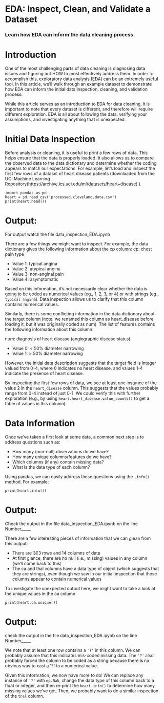# EDA: Inspect, Clean, and Validate a Dataset
### Learn how EDA can inform the data cleaning process.

# Introduction

One of the most challenging parts of data cleaning is diagnosing data issues and figuring out HOW to most effectively address them. In order to accomplish this, exploratory data analysis (EDA) can be an extremely useful tool. In this article, we’ll walk through an example dataset to demonstrate how EDA can inform the initial data inspection, cleaning, and validation process.

While this article serves as an introduction to EDA for data cleaning, it is important to note that every dataset is different, and therefore will require different exploration. EDA is all about following the data, verifying your assumptions, and investigating anything that is unexpected.

# Initial Data Inspection

Before analysis or cleaning, it is useful to print a few rows of data. This helps ensure that the data is properly loaded. It also allows us to compare the observed data to the data dictionary and determine whether the coding appears to match our expectations. For example, let’s load and inspect the first few rows of a dataset of heart disease patients (downloaded from the UCI Machine Learning Repository(https://archive.ics.uci.edu/ml/datasets/heart+disease) ).

```
import pandas as pd
heart = pd.read_csv('processed.cleveland.data.csv')
print(heart.head()) 
```

# Output:

For output watch the file data_inspection_EDA.ipynb

There are a few things we might want to inspect. For example, the data dictionary gives the following information about the cp column:
cp: chest pain type
* Value 1: typical angina
* Value 2: atypical angina
* Value 3: non-anginal pain
* Value 4: asymptomatic

Based on this information, it’s not necessarily clear whether the data is going to be coded as numerical values (eg., 1, 2, 3, or 4) or with strings (eg., `typical angina`). Data inspection allows us to clarify that this column contains numerical values.

Similarly, there is some conflicting information in the data dictionary about the target column (note: we renamed this column as heart_disease before loading it, but it was originally coded as num). The list of features contains the following information about this column:

num: diagnosis of heart disease (angiographic disease status)

* Value 0: < 50% diameter narrowing
* Value 1: > 50% diameter narrowing

However, the initial data description suggests that the target field is integer valued from 0-4, where 0 indicates no heart disease, and values 1-4 indicate the presence of heart disease.

By inspecting the first few rows of data, we see at least one instance of the value 2 in the `heart_disease` column. This suggests that the values probably range from 0-4 instead of just 0-1. We could verify this with further exploration (e.g., by using `heart.heart_disease.value_counts()` to get a table of values in this column).

# Data Information
Once we’ve taken a first look at some data, a common next step is to address questions such as:
* How many (non-null) observations do we have?
* How many unique columns/features do we have?
* Which columns (if any) contain missing data?
* What is the data type of each column?


Using pandas, we can easily address these questions using the `.info()` method. For example:

`print(heart.info())`

# Output:

Check the output in the file data_inspection_EDA.ipynb on the line Number_____

There are a few interesting pieces of information that we can glean from this 
output:
* There are 303 rows and 14 columns of data
* At first glance, there are no null (i.e., missing) values in any column (we’ll come back to this)
* The ca and thal columns have a data type of object (which suggests that they are strings), even though we saw in our initial inspection that these columns appear to contain numerical values

To investigate the unexpected output here, we might want to take a look at the unique values in the ca column:

`print(heart.ca.unique())`

# Output:

check the output in the file data_inspection_EDA.ipynb on the line Number_____

We note that at least one row contains a `'?'` in this column. We can probably assume that this indicates mis-coded missing data. The `'?'` also probably forced the column to be coded as a string because there is no obvious way to cast a '?' to a numerical value.

Given this information, we now have more to do! We can replace any instance of `'?'` with `np.NaN`, change the data type of this column back to a float or integer, and then re-print the `heart.info()` to determine how many missing values we’ve got. Then, we probably want to do a similar inspection of the `thal` column.

